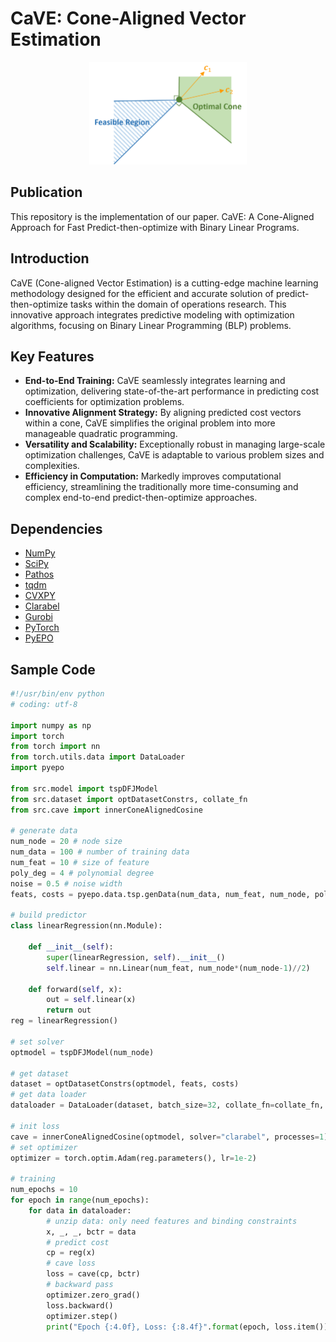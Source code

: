 # CaVE: Cone-Aligned Vector Estimation

<p align="center"><img width="50%" src="images/cone.png" /></p>

## Publication

This repository is the implementation of our paper. CaVE: A Cone-Aligned Approach for Fast Predict-then-optimize with Binary Linear Programs.

## Introduction

CaVE (Cone-aligned Vector Estimation) is a cutting-edge machine learning methodology designed for the efficient and accurate solution of predict-then-optimize tasks within the domain of operations research. This innovative approach integrates predictive modeling with optimization algorithms, focusing on Binary Linear Programming (BLP) problems.

## Key Features

- **End-to-End Training:** CaVE seamlessly integrates learning and optimization, delivering state-of-the-art performance in predicting cost coefficients for optimization problems.
- **Innovative Alignment Strategy:** By aligning predicted cost vectors within a cone, CaVE simplifies the original problem into more manageable quadratic programming.
- **Versatility and Scalability:** Exceptionally robust in managing large-scale optimization challenges, CaVE is adaptable to various problem sizes and complexities.
- **Efficiency in Computation:** Markedly improves computational efficiency, streamlining the traditionally more time-consuming and complex end-to-end predict-then-optimize approaches.

## Dependencies

* [NumPy](https://numpy.org/)
* [SciPy](https://scipy.org/)
* [Pathos](https://pathos.readthedocs.io/)
* [tqdm](https://tqdm.github.io/)
* [CVXPY](https://www.cvxpy.org/)
* [Clarabel](https://oxfordcontrol.github.io/ClarabelDocs)
* [Gurobi](https://www.gurobi.com/)
* [PyTorch](http://pytorch.org/)
* [PyEPO](https://github.com/khalil-research/PyEPO)

## Sample Code

```python
#!/usr/bin/env python
# coding: utf-8

import numpy as np
import torch
from torch import nn
from torch.utils.data import DataLoader
import pyepo

from src.model import tspDFJModel
from src.dataset import optDatasetConstrs, collate_fn
from src.cave import innerConeAlignedCosine

# generate data
num_node = 20 # node size
num_data = 100 # number of training data
num_feat = 10 # size of feature
poly_deg = 4 # polynomial degree
noise = 0.5 # noise width
feats, costs = pyepo.data.tsp.genData(num_data, num_feat, num_node, poly_deg, noise, seed=42)

# build predictor
class linearRegression(nn.Module):

    def __init__(self):
        super(linearRegression, self).__init__()
        self.linear = nn.Linear(num_feat, num_node*(num_node-1)//2)

    def forward(self, x):
        out = self.linear(x)
        return out
reg = linearRegression()

# set solver
optmodel = tspDFJModel(num_node)

# get dataset
dataset = optDatasetConstrs(optmodel, feats, costs)
# get data loader
dataloader = DataLoader(dataset, batch_size=32, collate_fn=collate_fn, shuffle=True)

# init loss
cave = innerConeAlignedCosine(optmodel, solver="clarabel", processes=1)
# set optimizer
optimizer = torch.optim.Adam(reg.parameters(), lr=1e-2)

# training
num_epochs = 10
for epoch in range(num_epochs):
    for data in dataloader:
        # unzip data: only need features and binding constraints
        x, _, _, bctr = data
        # predict cost
        cp = reg(x)
        # cave loss
        loss = cave(cp, bctr)
        # backward pass
        optimizer.zero_grad()
        loss.backward()
        optimizer.step()
        print("Epoch {:4.0f}, Loss: {:8.4f}".format(epoch, loss.item()))

```
